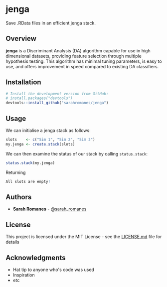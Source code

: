 jenga
======================================================

Save .RData files in an efficient jenga stack.

Overview
--------

**jenga** is a Discriminant Analysis (DA) algorithm capable for use in high dimensional datasets, providing feature selection through multiple hypothesis testing. This algorithm has minimal tuning parameters, is easy to use, and offers improvement in speed compared to existing DA classifiers.



Installation
--------

```r
# Install the development version from GitHub:
# install.packages("devtools")
devtools::install_github("sarahromanes/jenga")

```


Usage
-----

We can initialise a jenga stack as follows:

```r
slots    <- c("Sim 1", "Sim 2", "Sim 3")
my.jenga <- create.stack(slots)
```
We can then examine the status of our stack by calling ```status.stack```:

```r
status.stack(my.jenga)
```

Returning

```r
All slots are empty!
```

## Authors

* **Sarah Romanes**  - [@sarah_romanes](https://twitter.com/sarah_romanes)

## License

This project is licensed under the MIT License - see the [LICENSE.md](LICENSE.md) file for details

## Acknowledgments

* Hat tip to anyone who's code was used
* Inspiration
* etc

